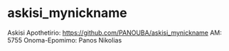 # askisi_mynickname
Askisi
Apothetirio: https://github.com/PANOUBA/askisi_mynickname
AM: 5755
Onoma-Epomimo: Panos Nikolias
